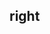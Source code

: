 ## right


<!-- CSSJSON.right.description -->

<!-- CSSJSON.right.syntax -->

<!-- CSSJSON.right.values -->

<!-- CSSJSON.right.defaultValue -->

<!-- CSSJSON.right.unixTags -->

<!-- CSSJSON.right.compatibility -->

<!-- CSSJSON.right.reference -->